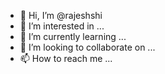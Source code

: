 - 👋 Hi, I’m @rajeshshi
- 👀 I’m interested in ...
- 🌱 I’m currently learning ...
- 💞️ I’m looking to collaborate on ...
- 📫 How to reach me ...

<!---
rajeshshi/rajeshshi is a ✨ special ✨ repository because its `README.md` (this file) appears on your GitHub profile.
You can click the Preview link to take a look at your changes.
--->
